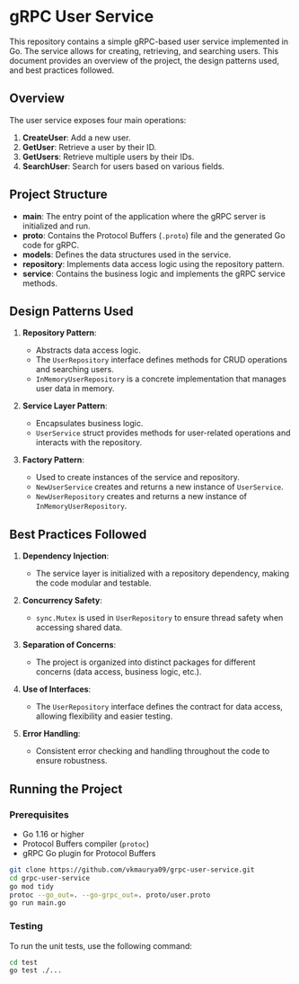 # gRPC User Service

This repository contains a simple gRPC-based user service implemented in Go. The service allows for creating, retrieving, and searching users. This document provides an overview of the project, the design patterns used, and best practices followed.

## Overview

The user service exposes four main operations:
1. **CreateUser**: Add a new user.
2. **GetUser**: Retrieve a user by their ID.
3. **GetUsers**: Retrieve multiple users by their IDs.
4. **SearchUser**: Search for users based on various fields.

## Project Structure

- **main**: The entry point of the application where the gRPC server is initialized and run.
- **proto**: Contains the Protocol Buffers (`.proto`) file and the generated Go code for gRPC.
- **models**: Defines the data structures used in the service.
- **repository**: Implements data access logic using the repository pattern.
- **service**: Contains the business logic and implements the gRPC service methods.

## Design Patterns Used

1. **Repository Pattern**:
   - Abstracts data access logic.
   - The `UserRepository` interface defines methods for CRUD operations and searching users.
   - `InMemoryUserRepository` is a concrete implementation that manages user data in memory.

2. **Service Layer Pattern**:
   - Encapsulates business logic.
   - `UserService` struct provides methods for user-related operations and interacts with the repository.

3. **Factory Pattern**:
   - Used to create instances of the service and repository.
   - `NewUserService` creates and returns a new instance of `UserService`.
   - `NewUserRepository` creates and returns a new instance of `InMemoryUserRepository`.

## Best Practices Followed

1. **Dependency Injection**:
   - The service layer is initialized with a repository dependency, making the code modular and testable.

2. **Concurrency Safety**:
   - `sync.Mutex` is used in `UserRepository` to ensure thread safety when accessing shared data.

3. **Separation of Concerns**:
   - The project is organized into distinct packages for different concerns (data access, business logic, etc.).

4. **Use of Interfaces**:
   - The `UserRepository` interface defines the contract for data access, allowing flexibility and easier testing.

5. **Error Handling**:
   - Consistent error checking and handling throughout the code to ensure robustness.


## Running the Project

### Prerequisites

- Go 1.16 or higher
- Protocol Buffers compiler (`protoc`)
- gRPC Go plugin for Protocol Buffers

```sh
git clone https://github.com/vkmaurya09/grpc-user-service.git
cd grpc-user-service
go mod tidy
protoc --go_out=. --go-grpc_out=. proto/user.proto
go run main.go
```

### Testing

To run the unit tests, use the following command:

```sh
cd test
go test ./...
```


